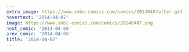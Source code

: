 ```yaml
---
extra_image: https://www.smbc-comics.com/comics/20140407after.gif
hovertext: '2014-04-07'
image: https://www.smbc-comics.com/comics/20140407.png
next_comic: '2014-04-08'
prev_comic: '2014-04-06'
title: '2014-04-07'
---
```



